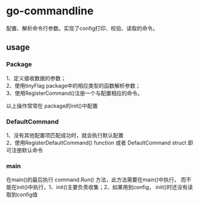 # go-commandline

配置、解析命令行参数。实现了config打印、校验、读取的命令。

## usage
### Package
1、定义接收数据的参数；  
2、使用tinyFlag package中的相应类型的函数解析参数；  
3、使用RegisterCommand()注册一个与配置相应的命令。  

以上操作常常在 package的init()中配置  

### DefaultCommand  
1、没有其他配置项匹配成功时，就会执行默认配置  
2、使用RegisterDefaultCommand() function 或者 DefaultCommand struct
即可注册默认命令

### main 
在main()的最后执行 command.Run() 方法，此方法需要在main()中执行，
而不能在init()中执行，1、init()主要负责收集；2、如果用到config，
init()时还没有读取到config值  

